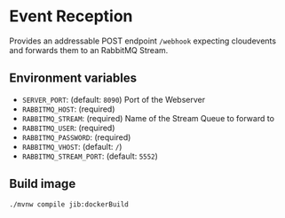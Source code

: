 # Event Reception

Provides an addressable POST endpoint `/webhook` expecting cloudevents and forwards them to an RabbitMQ Stream.

## Environment variables
* `SERVER_PORT`: (default: `8090`) Port of the Webserver
* `RABBITMQ_HOST`: (required)
* `RABBITMQ_STREAM`: (required) Name of the Stream Queue to forward to
* `RABBITMQ_USER`: (required)
* `RABBITMQ_PASSWORD`: (required)
* `RABBITMQ_VHOST`: (default: `/`)
* `RABBITMQ_STREAM_PORT`: (default: `5552`)

## Build image
```bash
./mvnw compile jib:dockerBuild
```